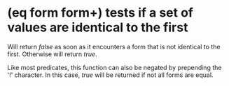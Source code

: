 # (eq form form+) tests if a set of values are identical to the first
Will return *false* as soon as it encounters a form that is not identical to the first. Otherwise will return *true*.

Like most predicates, this function can also be negated by prepending the '!' character. In this case, *true* will be returned if not all forms are equal.
